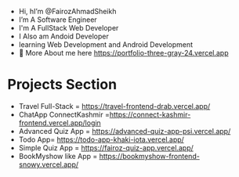 -  Hi, hI’m @FairozAhmadSheikh
-  I’m A Software Engineer
-  I'm A FullStack Web Developer
-  I Also am Andoid Developer 
-   learning Web Development and Android Development
- 💞️ More About me here https://portfolio-three-gray-24.vercel.app
#  Projects Section
-  Travel Full-Stack =  https://travel-frontend-drab.vercel.app/
-  ChatApp ConnectKashmir =https://connect-kashmir-frontend.vercel.app/login
-  Advanced Quiz App = https://advanced-quiz-app-psi.vercel.app/
-  Todo App=  https://todo-app-khaki-iota.vercel.app/
-  Simple Quiz App = https://fairoz-quiz-app.vercel.app/
-  BookMyshow like App = https://bookmyshow-frontend-snowy.vercel.app/

<!---
FairozAhmadSheikh/FairozAhmadSheikh is a ✨ special ✨ repository because its `README.md` (this file) appears on your GitHub profile.
You can click the Preview link to take a look at your changes.
--->
